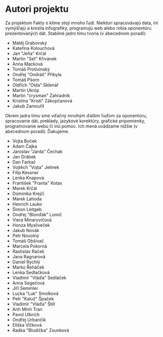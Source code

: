 # Autori projektu

Za projektom Fakty o klíme stojí mnoho ľudí. Niektorí spracovávajú data, iní vymýšľajú a kreslia infografiky, programujú web alebo robia oponentúru prezentovaných dát. Stabilné jadro tímu tvoria (v abecednom poradí):

* Matěj Grabovský
* Kateřina Kolouchová
* Jan "Jeňa" Krčál
* Martin "Set" Křivánek
* Anna Macková
* Tomáš Protivinský
* Ondřej "Ondráš" Přibyla
* Tomáš Pšorn
* Oldřich "Olda" Sklenář
* Martin Ukrop
* Martin "crysman" Zahradník
* Kristína "Kristi" Zákopčanová
* Jakub Zamouřil

Okrem jadra tímu sme vďačný mnohým ďalším ľuďom za oponentúru, spracovanie dát, preklady, jazykové korektúry, grafické pripomienky, programovanie webu či inú pomoc. Ich mená uvádzame nižšie (v abecednom poradí). Ďakujeme.

* Vojta Boček
* Adam Čajka
* Jaroslav "Jarda" Čechak
* Jan Drábek
* Dan Farkač
* Vojtěch "Vojta" Jelínek
* Filip Kessner
* Lenka Knapová
* František "Franta" Kotas
* Marek Krčál
* Dominika Krejčí
* Marek Lahoda
* Henrich Lauko
* Šimon Leitgeb
* Ondřej "Blonďák" Lomič
* Viera Minarovičová
* Honza Mysliveček
* Jakub Novák
* Petr Novotný
* Tomáš Obšívač
* Marcela Pokorná
* Rastislav Raček
* Jana Ragnarová
* Daniel Rychlý
* Marko Řeháček
* Lenka Sedlačková
* Vladimír "Vláďa" Sedláček
* Anna Segečová
* Jiří Semmler
* Lucka "Luk" Smolková
* Petr "Kaluž" Špaček
* Vladimír "Vláďa" Štill
* Anh Minh Tran
* Pavol Ulbrich
* Ondřej Urbančík
* Eliška Vlčková
* Radka "Bludička" Zounková
